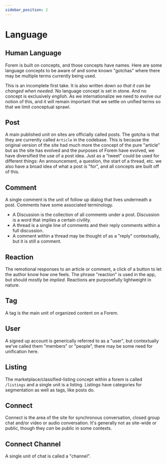 ```yaml
---
sidebar_position: 2
---
```


# Language

## Human Language

Forem is built on concepts, and those concepts have names. Here are some language concepts to be aware of and some known "gotchas" where there may be multiple terms currently being used.

This is an incomplete first take. It is also written down _so that it can be changed when needed._ No language concept is set in stone. And no concept is exclusively _english_. As we internationalize we need to evolve our notion of this, and it will remain important that we settle on unified terms so that we limit conceptual sprawl.

## Post

A main published unit on sites are officially called posts. The gotcha is that they are currently called `Article` in the codebase. This is because the original version of the site had much more the concept of the pure "article" but as the site has evolved and the purposes of Forem have evolved, we have diversified the use of a post idea. Just as a "tweet" could be used for different things: An announcement, a question, the start of a thread, etc. we also have a broad idea of what a post is "for", and all concepts are built off of this.

## Comment

A single comment is the unit of follow up dialog that lives underneath a post. Comments have some associated terminology.

- A Discussion is the collection of all comments under a post. Discussion is a word that implies a certain civility.
- A thread is a single line of comments and their reply comments within a full discussion.
- A comment within a thread may be thought of as a "reply" contextually, but it is still a comment.

## Reaction

The remotional responses to an article or comment, a click of a button to let the author know how one feels. The phrase "reaction" is used in the app, but should mostly be _implied_. Reactions are purposefully lightweight in nature.

## Tag

A tag is the main unit of organized content on a Forem.

## User

A signed up account is generically referred to as a "user", but contextually we've called them "members" or "people", there may be some need for unification here.

## Listing

The marketplace/classified-listing concept within a forem is called `/listings` and a single unit is a listing. Listings have categories for segmentation as well as tags, like posts do.

## Connect

Connect is the area of the site for synchronous conversation, closed group chat and/or video or audio conversation. It's generally not as site-wide or public, though they _can_ be public in some contexts.

## Connect Channel

A single unit of chat is called a "channel".
